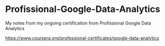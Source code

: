 # Profissional-Google-Data-Analytics
My notes from my ongoing certification from Profissional Google Data Analytics


https://www.coursera.org/professional-certificates/google-data-analytics
